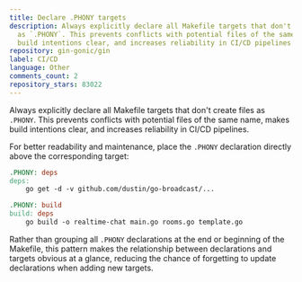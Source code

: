 ```yaml
---
title: Declare .PHONY targets
description: Always explicitly declare all Makefile targets that don't create files
  as `.PHONY`. This prevents conflicts with potential files of the same name, makes
  build intentions clear, and increases reliability in CI/CD pipelines.
repository: gin-gonic/gin
label: CI/CD
language: Other
comments_count: 2
repository_stars: 83022
---
```


Always explicitly declare all Makefile targets that don't create files as `.PHONY`. This prevents conflicts with potential files of the same name, makes build intentions clear, and increases reliability in CI/CD pipelines.

For better readability and maintenance, place the `.PHONY` declaration directly above the corresponding target:

```makefile
.PHONY: deps
deps:
    go get -d -v github.com/dustin/go-broadcast/...

.PHONY: build
build: deps
    go build -o realtime-chat main.go rooms.go template.go
```

Rather than grouping all `.PHONY` declarations at the end or beginning of the Makefile, this pattern makes the relationship between declarations and targets obvious at a glance, reducing the chance of forgetting to update declarations when adding new targets.
